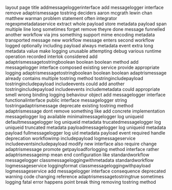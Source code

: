 layout page title addmessageloggerinterface add messagelogger interface remove adaptrismessage tostring deciders aaron mcgrath lewin chan matthew warman problem statement often integrator regexpmetadataservice extract whole payload store metadata payload span multiple line long sometimes forget remove theyre done message funnelled another workflow via jms something support mime encoding metadata transported message new workflow message enters second workflow logged optionally including payload always metadata event extra long metadata value make logging unusable attempting debug various runtime operation recorded interlok considered add adaptrismessagetostringboolean boolean boolean method add messagelogger interface composed existing service provide appropriate logging adaptrismessagetostringboolean boolean boolean adaptrismessage already contains multiple tostring method tostringincludepayload tostringincludepayload includeevents could add another tostringincludepayload includeevents includemetadata could appropriate smell wrong binding logging behaviour object add messagelogger interface functionalinterface public interface messagelogger string tostringadaptrismessage deprecate existing tostring method adaptrismessage dont remove something like add concrete implementation messagelogger log available minimalmessagelogger log uniqueid defaultmessagelogger log uniqueid metadata trucatedmessagelogger log uniqueid truncated metadata payloadmessagelogger log uniqueid metadata payload fullmessagelogger log uid metadata payload event required handle deprecation workflowimp includepayload logmessageservice includeeventsincludepayload modify new interface also require change adaptrismessage promote getpayloadforlogging method interface rather adaptrismessageimp mean end configuration like standardworkflow messagelogger classmessageloggingwithmetadata standardworkflow logmessageservice loggingformat classmessageloggingwithpayload logmessageservice add messagelogger interface consequence deprecated warning code changing reference adaptrismessagetostringtrue sometimes logging fatal error happens point break thing removing tostring method